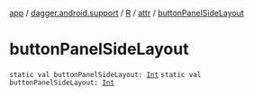 [app](../../../index.md) / [dagger.android.support](../../index.md) / [R](../index.md) / [attr](index.md) / [buttonPanelSideLayout](./button-panel-side-layout.md)

# buttonPanelSideLayout

`static val buttonPanelSideLayout: `[`Int`](https://kotlinlang.org/api/latest/jvm/stdlib/kotlin/-int/index.html)
`static val buttonPanelSideLayout: `[`Int`](https://kotlinlang.org/api/latest/jvm/stdlib/kotlin/-int/index.html)